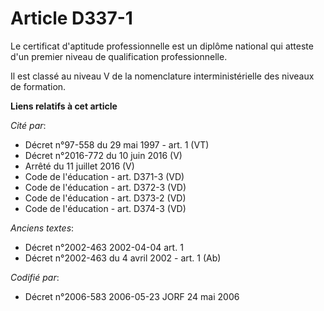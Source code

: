 # Article D337-1

Le certificat d'aptitude professionnelle est un diplôme national qui atteste d'un premier niveau de qualification
professionnelle.

Il est classé au niveau V de la nomenclature interministérielle des niveaux de formation.

**Liens relatifs à cet article**

_Cité par_:

  - Décret n°97-558 du 29 mai 1997 - art. 1 (VT)
  - Décret n°2016-772 du 10 juin 2016 (V)
  - Arrêté du 11 juillet 2016 (V)
  - Code de l'éducation - art. D371-3 (VD)
  - Code de l'éducation - art. D372-3 (VD)
  - Code de l'éducation - art. D373-2 (VD)
  - Code de l'éducation - art. D374-3 (VD)

_Anciens textes_:

  - Décret n°2002-463 2002-04-04 art. 1
  - Décret n°2002-463 du 4 avril 2002 - art. 1 (Ab)

_Codifié par_:

  - Décret n°2006-583 2006-05-23 JORF 24 mai 2006
